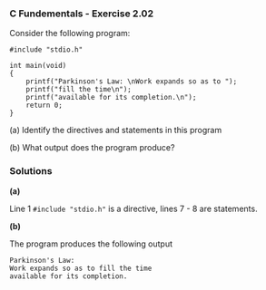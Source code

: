 ### C Fundementals - Exercise 2.02

Consider the following program:

```
#include "stdio.h"

int main(void)
{
	printf("Parkinson's Law: \nWork expands so as to ");
	printf("fill the time\n");
	printf("available for its completion.\n");
	return 0;
}
```
(a) Identify the directives and statements in this program

(b) What output does the program produce?

### Solutions

**(a)**

Line 1 ```#include "stdio.h"``` is a directive,  lines 7 - 8 are statements.

**(b)**

The program produces the following output

```
Parkinson's Law: 
Work expands so as to fill the time
available for its completion.
```